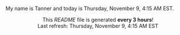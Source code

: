 My name is Tanner and today is Thursday, November 9, 4:15 AM EST.

<p align="center">This <i>README</i> file is generated <b>every 3 hours</b>!</br>Last refresh: Thursday, November 9, 4:15 AM EST<br /></p>
